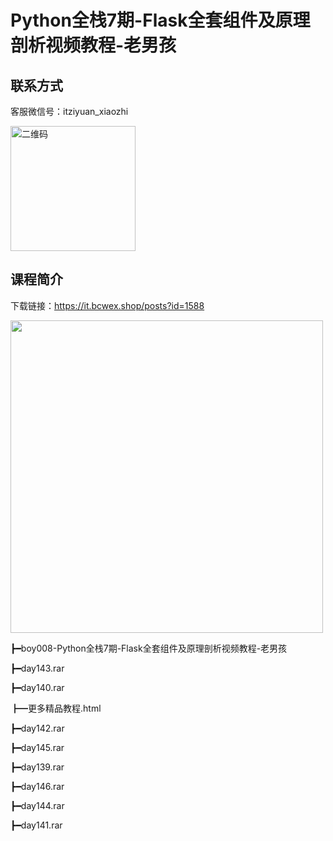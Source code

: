 # Python全栈7期-Flask全套组件及原理剖析视频教程-老男孩

## 联系方式

客服微信号：itziyuan_xiaozhi

<img src="https://ziyuanyun.oss-cn-guangzhou.aliyuncs.com/common/20240614073449/666b82192834a.jpg" width="200" height="200" alt="二维码">

## 课程简介

下载链接：https://it.bcwex.shop/posts?id=1588

<img src="https://ziyuanyun.oss-cn-guangzhou.aliyuncs.com/yun/20240515183240/66448f48c7428.jpg" width="500" alt="">

  ┣━boy008-Python全栈7期-Flask全套组件及原理剖析视频教程-老男孩

 ┣━day143.rar

 ┣━day140.rar

 ┣━更多精品教程.html

 ┣━day142.rar

 ┣━day145.rar

 ┣━day139.rar

 ┣━day146.rar

 ┣━day144.rar

 ┣━day141.rar

  